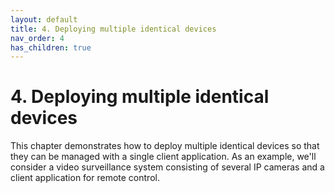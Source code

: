 ```yaml
---
layout: default
title: 4. Deploying multiple identical devices
nav_order: 4
has_children: true
---
```


# 4. Deploying multiple identical devices

This chapter demonstrates how to deploy multiple identical devices so that they can be managed with a single client application. As an example, we'll consider a video surveillance system consisting of several IP cameras and a client application for remote control.